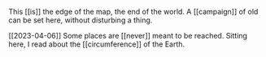 This [[is]] the edge of the map, the end of the world.
A [[campaign]] of old can be set here, 
without disturbing a thing.

[[2023-04-06]]
Some places are [[never]] meant to be reached.
Sitting here, I read about the [[circumference]] of the Earth.

